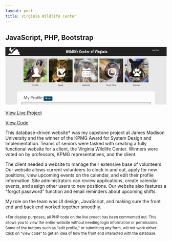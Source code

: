```yaml
---
layout: post
title: Virginia Wildlife Center
---
```


## JavaScript, PHP, Bootstrap
<img src="../portfolio2.JPG">
<p><a href="nicolemoran.github.io/wildlife_center/index.html" target="_blank">View Live Project</a></p>
<p><a href="http://www.github.com/nicolemoran/wildlife_center" target="_blank">View Code</a></p>
<p>This database-driven website* was my capstone project at James Madison University and the winner of the KPMG Award for System Design and Implementation. Teams of seniors were tasked with creating a fully functional website for a client, the Virginia Wildlife Center. Winners were voted on by professors, KPMG representatives, and the client.</p>
<p>The client needed a website to manage their extensive base of volunteers. Our website allows current volunteers to clock in and out, apply for new positions, view upcoming events on the calendar, and edit their profile information. Site administrators can review applications, create calendar events, and assign other users to new positions. Our website also features a "forgot password" function and email reminders about upcoming shifts.</p>
<p>My role on the team was UI design, JavaScript, and making sure the front end and back end worked together smoothly.</p>
<small>*For display purposes, all PHP code on the live proect has been commented out. This allows you to view the entire website without needing login information or permissions. Some of the buttons such as "edit profile," or submitting any form, will not work either. Click on "view code" to get an idea of how the front end interacted with the database.</small>
